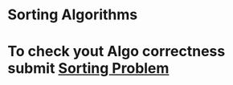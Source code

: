 # Sorting Algorithms
# To check yout Algo correctness submit [Sorting Problem](https://codeforces.com/group/MWSDmqGsZm/contest/219774/problem/H)

